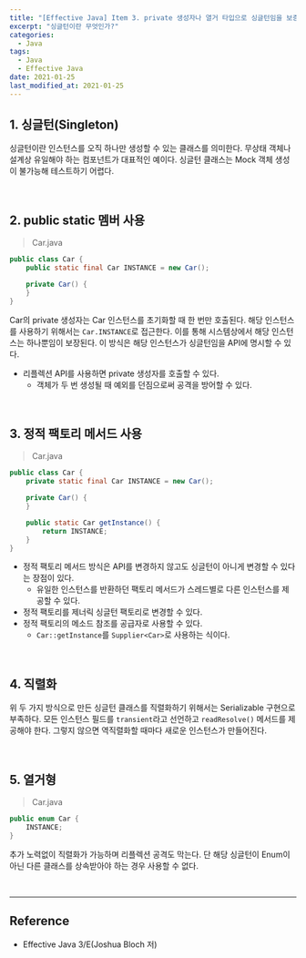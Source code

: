 ```yaml
---
title: "[Effective Java] Item 3. private 생성자나 열거 타입으로 싱글턴임을 보증하라"
excerpt: "싱글턴이란 무엇인가?"
categories:
  - Java
tags:
  - Java
  - Effective Java
date: 2021-01-25
last_modified_at: 2021-01-25
---
```


## 1. 싱글턴(Singleton)

싱글턴이란 인스턴스를 오직 하나만 생성할 수 있는 클래스를 의미한다. 무상태 객체나 설계상 유일해야 하는 컴포넌트가 대표적인 예이다. 싱글턴 클래스는 Mock 객체 생성이 불가능해 테스트하기 어렵다.

<br>

## 2. public static 멤버 사용

> Car.java

```java
public class Car {
    public static final Car INSTANCE = new Car();

    private Car() {
    }
}
```

Car의 private 생성자는 Car 인스턴스를 초기화할 때 한 번만 호출된다. 해당 인스턴스를 사용하기 위해서는 ``Car.INSTANCE``로 접근한다. 이를 통해 시스템상에서 해당 인스턴스는 하나뿐임이 보장된다. 이 방식은 해당 인스턴스가 싱글턴임을 API에 명시할 수 있다.

* 리플렉션 API를 사용하면 private 생성자를 호출할 수 있다.
  * 객체가 두 번 생성될 때 예외를 던짐으로써 공격을 방어할 수 있다.

<br>

## 3. 정적 팩토리 메서드 사용

> Car.java

```java
public class Car {
    private static final Car INSTANCE = new Car();

    private Car() {
    }

    public static Car getInstance() {
        return INSTANCE;
    }
}
```

* 정적 팩토리 메서드 방식은 API를 변경하지 않고도 싱글턴이 아니게 변경할 수 있다는 장점이 있다.
  * 유일한 인스턴스를 반환하던 팩토리 메서드가 스레드별로 다른 인스턴스를 제공할 수 있다.
* 정적 팩토리를 제너릭 싱글턴 팩토리로 변경할 수 있다.
* 정적 팩토리의 메소드 참조를 공급자로 사용할 수 있다.
  * ``Car::getInstance``를 ``Supplier<Car>``로 사용하는 식이다.

<br>

## 4. 직렬화

위 두 가지 방식으로 만든 싱글턴 클래스를 직렬화하기 위해서는 Serializable 구현으로 부족하다. 모든 인스턴스 필드를 ``transient``라고 선언하고 ``readResolve()`` 메서드를 제공해야 한다. 그렇지 않으면 역직렬화할 때마다 새로운 인스턴스가 만들어진다.

<br>

## 5. 열거형

> Car.java

```java
public enum Car {
    INSTANCE;
}
```

추가 노력없이 직렬화가 가능하며 리플렉션 공격도 막는다. 단 해당 싱글턴이 Enum이 아닌 다른 클래스를 상속받아야 하는 경우 사용할 수 없다.

<br>

---

## Reference

* Effective Java 3/E(Joshua Bloch 저)
